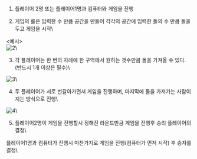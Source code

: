 1. 플레이어 2명 또는 플레이어1명과 컴퓨터와 게임을 진행

2. 게임의 룰은 입력한 수 만큼 공간을 만들어 각각의 공간에 입력한 돌의 수 만큼 돌을 두고 게임을 시작\

<예시>\
![2](https://user-images.githubusercontent.com/42165319/44079376-d0afe2ca-9fe3-11e8-9004-73cddbca1da5.png)\

3. 각 플레이어는 한 번의 차례에 한 구역에서 원하는 갯수만큼 돌을 가져올 수 있다.(반드시 1개 이상은 필수)\

![3](https://user-images.githubusercontent.com/42165319/44079649-96d0820c-9fe4-11e8-972f-83be2710949f.png)\

4. 두 플레이어가 서로 번갈아가면서 게임을 진행하며, 마지막에 돌을 가져가는 사람이 지는 방식으로 진행\

![4](https://user-images.githubusercontent.com/42165319/44079795-117dbd08-9fe5-11e8-91ca-727abbe2e333.png)\

5. 플레이어2명이 게임을 진행할시 정해진 라운드만큼 게임을 진행후 승리 플레이어의 결정\

플레이어1명과 컴퓨터가 진행시 마찬가지로 게임을 진행(컴퓨터가 먼저 시작) 후 승자를 결정\
